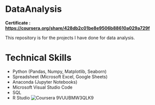 # DataAnalysis

**Certificate : https://coursera.org/share/428db2c01be8e9506b88610a029a729f**

This repository is for the projects I have done for data analysis.

# Technical Skills

- Python (Pandas, Numpy, Matplotlib, Seaborn)
- Spreadsheet (Microsoft Excel, Google Sheets)
- Anaconda (Jupyter Notebooks)
- Microsoft Visual Studio Code
- SQL
- R Studio
![Coursera 9VUUBMW3QLK9](https://user-images.githubusercontent.com/105550218/168652953-88d68e6a-11f4-43c2-9391-096f51500b80.png)

